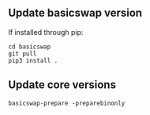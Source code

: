 
## Update basicswap version

If installed through pip:

    cd basicswap
    git pull
    pip3 install .


## Update core versions

    basicswap-prepare -preparebinonly